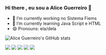 ### Hi there , eu sou a Alice Guerreiro 🤗

- 🔭 I’m currently working  no Sistema Fiems
- 🌱 I’m currently learning  Java Script e HTML
- 😄 Pronouns: ela/dela

![Alice Guerreiro's GitHub stats](https://github-readme-stats.vercel.app/api?username=aliceguerreiro&show_icons=true&theme=radical)




 
<div> 
  <a href="https://www.youtube.com/channel/UCj98ROXgT4krqhTvNZagtRw" target="_blank"><img src="https://img.shields.io/badge/YouTube-FF0000?style=for-the-badge&logo=youtube&logoColor=white" target="_blank"></a>
  <a href="https://www.instagram.com/alicemguerreiro/" target="_blank"><img src="https://img.shields.io/badge/-Instagram-%23E4405F?style=for-the-badge&logo=instagram&logoColor=white" target="_blank"></a>
 	 <a href="https://discord.io/aliceguerreiro" target="_blank"><img src="https://img.shields.io/badge/Discord-7289DA?style=for-the-badge&logo=discord&logoColor=white" target="_blank"></a> 
  <a href ="aliceguerreiro.81@gmail.com"><img src="https://img.shields.io/badge/-Gmail-%23333?style=for-the-badge&logo=gmail&logoColor=white" target="_blank"></a>
  <a href="https://www.linkedin.com/in/aliceguerreiro/" target="_blank"><img src="https://img.shields.io/badge/-LinkedIn-%230077B5?style=for-the-badge&logo=linkedin&logoColor=white" target="_blank"></a> 
  
</div>






